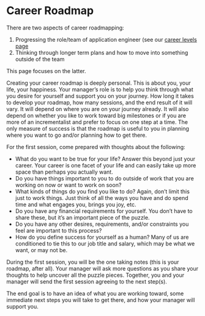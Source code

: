 # Career Roadmap

There are two aspects of career roadmapping:

1. Progressing the role/team of application engineer (see our [career levels page](cs-career-levels.md)
2. Thinking through longer term plans and how to move into something outside of the team

This page focuses on the latter.

Creating your career roadmap is deeply personal. This is about you, your life, your happiness. Your manager’s role is to help you think through what you desire for yourself and support you on your journey. How long it takes to develop your roadmap, how many sessions, and the end result of it will vary. It will depend on where you are on your journey already. It will also depend on whether you like to work toward big milestones or if you are more of an incrementalist and prefer to focus on one step at a time. The only measure of success is that the roadmap is useful to you in planning where you want to go and/or planning how to get there.

For the first session, come prepared with thoughts about the following:

- What do you want to be true for your life? Answer this beyond just your career. Your career is one facet of your life and can easily take up more space than perhaps you actually want.
- Do you have things important to you to do outside of work that you are working on now or want to work on soon?
- What kinds of things do you find you like to do? Again, don’t limit this just to work things. Just think of all the ways you have and do spend time and what engages you, brings you joy, etc.
- Do you have any financial requirements for yourself. You don’t have to share these, but it’s an important piece of the puzzle.
- Do you have any other desires, requirements, and/or constraints you feel are important to this process?
- How do you define success for yourself as a human? Many of us are conditioned to tie this to our job title and salary, which may be what we want, or may not be.

During the first session, you will be the one taking notes (this is your roadmap, after all). Your manager will ask more questions as you share your thoughts to help uncover all the puzzle pieces. Together, you and your manager will send the first session agreeing to the next step(s).

The end goal is to have an idea of what you are working toward, some immediate next steps you will take to get there, and how your manager will support you.
